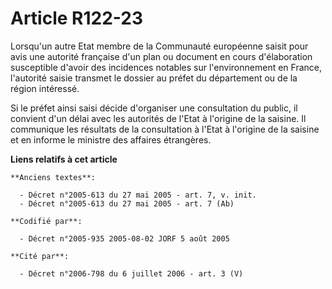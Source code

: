 # Article R122-23

Lorsqu'un autre Etat membre de la Communauté européenne saisit pour avis une autorité française d'un plan ou document en
cours d'élaboration susceptible d'avoir des incidences notables sur l'environnement en France, l'autorité saisie transmet le
dossier au préfet du département ou de la région intéressé.

Si le préfet ainsi saisi décide d'organiser une consultation du public, il convient d'un délai avec les autorités de l'Etat à
l'origine de la saisine. Il communique les résultats de la consultation à l'Etat à l'origine de la saisine et en informe le
ministre des affaires étrangères.

**Liens relatifs à cet article**

	**Anciens textes**:

	  - Décret n°2005-613 du 27 mai 2005 - art. 7, v. init.
	  - Décret n°2005-613 du 27 mai 2005 - art. 7 (Ab)

	**Codifié par**:

	  - Décret n°2005-935 2005-08-02 JORF 5 août 2005

	**Cité par**:

	  - Décret n°2006-798 du 6 juillet 2006 - art. 3 (V)
